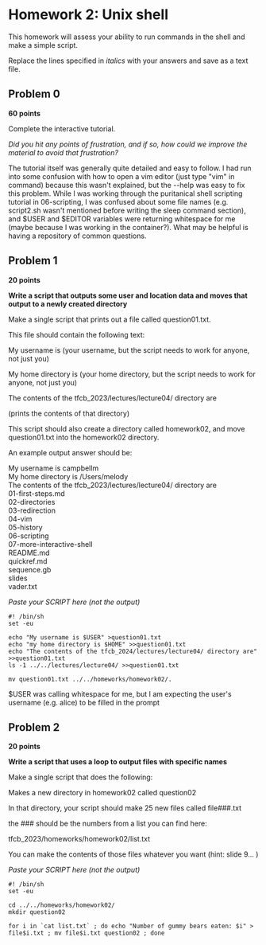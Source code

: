 # Homework 2: Unix shell

This homework will assess your ability to run commands in the shell and make a simple script.

Replace the lines specified in _italics_ with your answers and save as a text file.


## Problem 0

**60 points**

Complete the interactive tutorial.

_Did you hit any points of frustration, and if so, how could we improve the material to avoid that frustration?_

The tutorial itself was generally quite detailed and easy to follow. I had run into some confusion with how to open a vim editor (just type "vim" in command) because this wasn't explained, but the --help was easy to fix this problem.
While I was working through the puritanical shell scripting tutorial in 06-scripting, I was confused about some file names (e.g. script2.sh wasn't mentioned before writing the sleep command section), and $USER and $EDITOR variables were returning whitespace for me (maybe because I was working in the container?).
What may be helpful is having a repository of common questions.


## Problem 1

**20 points**

**Write a script that outputs some user and location data and moves that output to a newly created directory**

Make a single script that prints out a file called question01.txt. 

This file should contain the following text:

  My username is (your username, but the script needs to work for anyone, not just you)

  My home directory is (your home directory, but the script needs to work for anyone, not just you)

  The contents of the tfcb_2023/lectures/lecture04/ directory are

  (prints the contents of that directory)

This script should also create a directory called homework02, and move question01.txt into the homework02 directory.

An example output answer should be:

My username is campbellm <br>
My home directory is /Users/melody <br>
The contents of the tfcb_2023/lectures/lecture04/ directory are<br>
01-first-steps.md<br>
02-directories<br>
03-redirection<br>
04-vim<br>
05-history<br>
06-scripting<br>
07-more-interactive-shell<br>
README.md<br>
quickref.md<br>
sequence.gb<br>
slides<br>
vader.txt<br>

_Paste your SCRIPT here (not the output)_
```
#! /bin/sh
set -eu

echo "My username is $USER" >question01.txt
echo "my home directory is $HOME" >>question01.txt
echo "The contents of the tfcb_2024/lectures/lecture04/ directory are" >>question01.txt
ls -1 ../../lectures/lecture04/ >>question01.txt

mv question01.txt ../../homeworks/homework02/.
```
$USER was calling whitespace for me, but I am expecting the user's username (e.g. alice) to be filled in the prompt


## Problem 2

**20 points**

**Write a script that uses a loop to output files with specific names**


Make a single script that does the following:

Makes a new directory in homework02 called question02

In that directory, your script should make 25 new files called
file###.txt

the ### should be the numbers from a list you can find here:

tfcb_2023/homeworks/homework02/list.txt

You can make the contents of those files whatever you want (hint: slide 9... )

_Paste your SCRIPT here (not the output)_
```
#! /bin/sh
set -eu

cd ../../homeworks/homework02/
mkdir question02

for i in `cat list.txt` ; do echo "Number of gummy bears eaten: $i" > file$i.txt ; mv file$i.txt question02 ; done
```

